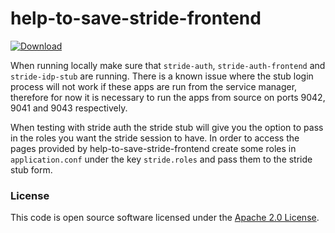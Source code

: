 
# help-to-save-stride-frontend

 [ ![Download](https://api.bintray.com/packages/hmrc/releases/help-to-save-stride-frontend/images/download.svg) ](https://bintray.com/hmrc/releases/help-to-save-stride-frontend/_latestVersion)

When running locally make sure that `stride-auth`, `stride-auth-frontend` and `stride-idp-stub` are
running. There is a known issue where the stub login process will not work if these apps are run
from the service manager, therefore for now it is necessary to run the apps from source on ports 9042, 9041 and 9043 respectively.

When testing with stride auth the stride stub will give you the option to pass in the roles you
want the stride session to have. In order to access the pages provided by help-to-save-stride-frontend
create some roles in `application.conf` under the key `stride.roles` and pass them to the stride
stub form.

### License

This code is open source software licensed under the [Apache 2.0 License]("http://www.apache.org/licenses/LICENSE-2.0.html").
